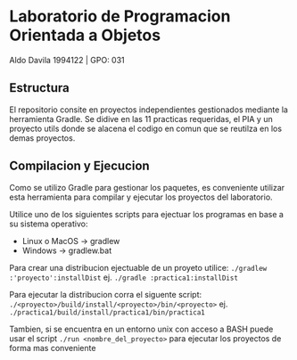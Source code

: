 # Laboratorio de Programacion Orientada a Objetos
Aldo Davila 1994122 | GPO: 031

## Estructura
El repositorio consite en proyectos independientes gestionados mediante
la herramienta Gradle. Se didive en las 11 practicas requeridas, el PIA
y un proyecto utils donde se alacena el codigo en comun que se reutilza
en los demas proyectos.

## Compilacion y Ejecucion
Como se utilizo Gradle para gestionar los paquetes, es conveniente
utilizar esta herramienta para compilar y ejecutar los proyectos del
laboratorio.

Utilice uno de los siguientes scripts para ejectuar los programas en
base a su sistema operativo:
* Linux o MacOS -> gradlew
* Windows -> gradlew.bat

Para crear una distribucion ejectuable de un proyeto utilice:
`./gradlew :'proyecto':installDist`
ej. `./gradle :practica1:installDist`

Para ejecutar la distribucion corra el siguente script:
`./<proyecto>/build/install/<proyecto>/bin/<proyecto>`
ej. `./practica1/build/install/practica1/bin/practica1`

Tambien, si se encuentra en un entorno unix con acceso a BASH puede usar
el script `./run <nombre_del_proyecto>` para ejecutar los proyectos
de forma mas conveniente

